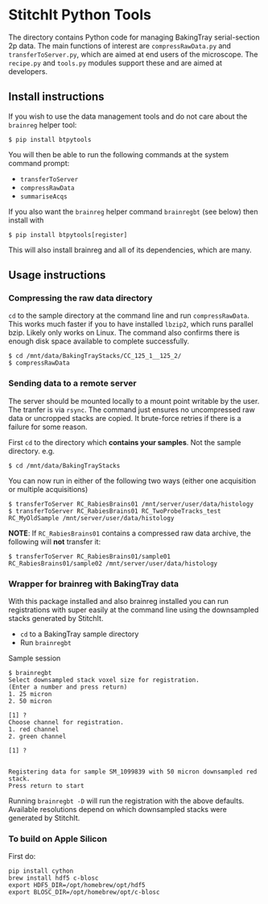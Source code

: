 # StitchIt Python Tools

The directory contains Python code for managing BakingTray serial-section 2p data.
The main functions of interest are `compressRawData.py` and `transferToServer.py`, which are aimed at end users of the microscope. 
The `recipe.py` and `tools.py` modules support these and are aimed at developers. 



## Install instructions
If you wish to use the data management tools and do not care about the `brainreg` helper tool:
```
$ pip install btpytools

```

You will then be able to run the following commands at the system command prompt:


* `transferToServer`
* `compressRawData`
* `summariseAcqs`

If you also want the `brainreg` helper command `brainregbt` (see below) then install with 
```
$ pip install btpytools[register]

```
This will also install brainreg and all of its dependencies, which are many. 

## Usage instructions

### Compressing the raw data directory
`cd` to the sample directory at the command line and run `compressRawData`. This works much faster
if you to have installed `lbzip2`, which runs parallel bzip. Likely only works on Linux. The
command also confirms there is enough disk space available to complete successfully.

```
$ cd /mnt/data/BakingTrayStacks/CC_125_1__125_2/ 
$ compressRawData  
```

### Sending data to a remote server
The server should be mounted locally to a mount point writable by the user. The tranfer is via `rsync`. The command just ensures no uncompressed raw data or uncropped stacks are copied. It brute-force retries if there is a failure for some reason. 

First `cd` to the directory which **contains your samples**. Not the sample directory. e.g.
```
$ cd /mnt/data/BakingTrayStacks
```

You can now run in either of the following two ways (either one acquisition or multiple acquisitions)
```
$ transferToServer RC_RabiesBrains01 /mnt/server/user/data/histology
$ transferToServer RC_RabiesBrains01 RC_TwoProbeTracks_test RC_MyOldSample /mnt/server/user/data/histology
```

**NOTE**: If `RC_RabiesBrains01`  contains a compressed raw data archive, the following will **not** transfer it:
```
$ transferToServer RC_RabiesBrains01/sample01 RC_RabiesBrains01/sample02 /mnt/server/user/data/histology
```


### Wrapper for brainreg with BakingTray data
With this package installed and also brainreg installed you can run registrations with super easily at the command line using the downsampled stacks generated by StitchIt.

* `cd` to a BakingTray sample directory
* Run `brainregbt`


Sample session
```
$ brainregbt
Select downsampled stack voxel size for registration.
(Enter a number and press return)
1. 25 micron
2. 50 micron

[1] ?
Choose channel for registration.
1. red channel
2. green channel

[1] ?


Registering data for sample SM_1099839 with 50 micron downsampled red stack.
Press return to start
```

Running `brainregbt -D` will run the registration with the above defaults. Available resolutions depend on which downsampled stacks were generated by StitchIt.



### To build on Apple Silicon
First do:

```
pip install cython
brew install hdf5 c-blosc
export HDF5_DIR=/opt/homebrew/opt/hdf5 
export BLOSC_DIR=/opt/homebrew/opt/c-blosc
```
